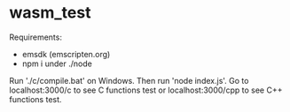 # wasm_test
Requirements:

*  emsdk (emscripten.org)
*  npm i under ./node


Run './c/compile.bat' on Windows.
Then run 'node index.js'.
Go to localhost:3000/c to see C functions test or localhost:3000/cpp to see C++ functions test.